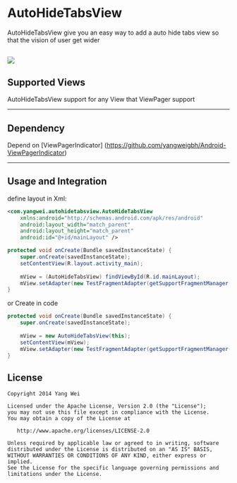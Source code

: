 # AutoHideTabsView


AutoHideTabsView give you an easy way to add a auto hide tabs view so that the vision of user get wider

![](https://raw.githubusercontent.com/yangweigbh/Android-AutoHideTabsView/master/screenshot.gif)
---

## Supported Views

AutoHideTabsView support for any View that ViewPager support

---

## Dependency

Depend on [ViewPagerIndicator] (https://github.com/yangweigbh/Android-ViewPagerIndicator)

---

## Usage and Integration
define layout in Xml:
```xml
<com.yangwei.autohidetabsview.AutoHideTabsView 
	xmlns:android="http://schemas.android.com/apk/res/android"
	android:layout_width="match_parent"
	android:layout_height="match_parent"
	android:id="@+id/mainLayout" />
```


```java
protected void onCreate(Bundle savedInstanceState) {
	super.onCreate(savedInstanceState);
	setContentView(R.layout.activity_main);
	
	mView = (AutoHideTabsView) findViewById(R.id.mainLayout);
	mView.setAdapter(new TestFragmentAdapter(getSupportFragmentManager()));
}
```

or Create in code
```java
protected void onCreate(Bundle savedInstanceState) {
	super.onCreate(savedInstanceState);
	
	mView = new AutoHideTabsView(this);
	setContentView(mView);
	mView.setAdapter(new TestFragmentAdapter(getSupportFragmentManager()));
}
```



## License

    Copyright 2014 Yang Wei

    Licensed under the Apache License, Version 2.0 (the "License");
    you may not use this file except in compliance with the License.
    You may obtain a copy of the License at

       http://www.apache.org/licenses/LICENSE-2.0

    Unless required by applicable law or agreed to in writing, software
    distributed under the License is distributed on an "AS IS" BASIS,
    WITHOUT WARRANTIES OR CONDITIONS OF ANY KIND, either express or implied.
    See the License for the specific language governing permissions and
    limitations under the License.
